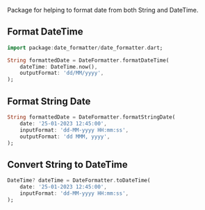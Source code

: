 Package for helping to format date from both String and DateTime.

## Format DateTime 
```dart
import package:date_formatter/date_formatter.dart;

String formattedDate = DateFormatter.formatDateTime(
    dateTime: DateTime.now(),
    outputFormat: 'dd/MM/yyyy',
);
```

## Format String Date
```dart
String formattedDate = DateFormatter.formatStringDate(
    date: '25-01-2023 12:45:00',
    inputFormat: 'dd-MM-yyyy HH:mm:ss',
    outputFormat: 'dd MMM, yyyy',
);
```

## Convert String to DateTime
```dart
DateTime? dateTime = DateFormatter.toDateTime(
    date: '25-01-2023 12:45:00',
    inputFormat: 'dd-MM-yyyy HH:mm:ss',
);
```